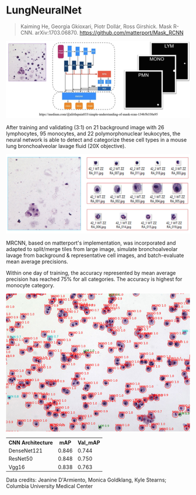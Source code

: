 # LungNeuralNet

>Kaiming He, Georgia Gkioxari, Piotr Dollár, Ross Girshick. Mask R-CNN. arXiv:1703.06870.
https://github.com/matterport/Mask_RCNN

![alt text](../resource/train_mrcnn.jpg?raw=true "scheme")

After training and validating (3:1) on 21 background image with 26 lymphocytes, 95 monocytes, and 22 polymorphonuclear leukocytes, the neural network is able to detect and categorize these cell types in a mouse lung bronchoalveolar lavage fluid (20X objective).

![alt text](../resource/mrcnn_simulate.jpg?raw=true "train with simulated images")

MRCNN, based on matterport's implementation, was incorporated and adapted to split/merge tiles from large image, simulate bronchoalveolar lavage from background & representative cell images, and batch-evaluate mean average precisions.

  
Within one day of training, the accuracy represented by mean average precision has reached 75% for all categories. The accuracy is highest for monocyte category.<br/>

![alt text](pred/20x_balf_cells.jpg?raw=true "cell detection and categorization results")

<table style="width:100%">
  <tr>
    <th>CNN Architecture</th> 
    <th>mAP</th>
    <th>Val_mAP</th>
  </tr>
  <tr>
    <td>DenseNet121</td>
    <td>0.846</td> 
    <td>0.744</td>
  </tr>
  <tr>
    <td>ResNet50</td>
    <td>0.848</td>
    <td>0.750</td>
  </tr>
  <tr>
    <td>Vgg16</td>
    <td>0.838</td>
    <td>0.763</td>
  </tr>
</table>

Data credits: Jeanine D'Armiento, Monica Goldklang, Kyle Stearns; Columbia University Medical Center
